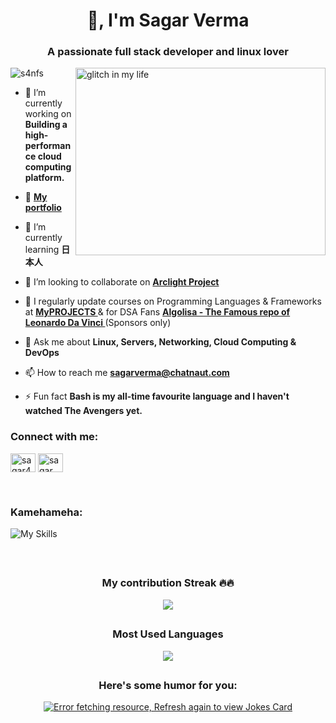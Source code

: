 <h1 align="center">👋, I'm Sagar Verma</h1>
<h3 align="center">A passionate full stack developer and linux lover</h3>

<a> <image align="right" src="https://camo.githubusercontent.com/6ad802fd496310400fdf3d955db46d2f005a28d10db29d98d112a67ee98181b5/68747470733a2f2f692e696d6775722e636f6d2f717448776656732e676966" alt="glitch in my life" height="300" width="400" alt="Autoplay GIF"  autoplay/></a>


<p align="left"> <img src="https://komarev.com/ghpvc/?username=s4nfs&label=Profile%20views&color=0e75b6&style=flat" alt="s4nfs" /> </p>

- 🔭 I’m currently working on **Building a high-performance cloud computing platform.**

- 📁 **[My portfolio](https://hall-of-projects.onrender.com/)**

- 🌱 I’m currently learning **日本人**

- 👯 I’m looking to collaborate on **[Arclight Project](https://github.com/Chatnaut/Arclight)**

- 📝 I regularly update courses on Programming Languages & Frameworks at **[MyPROJECTS ](https://github.com/S4nfs/MyPROJECTS)** & for DSA Fans **[Algolisa - The Famous repo of Leonardo Da Vinci ](https://github.com/S4nfs/Algolisa)** (Sponsors only)

- 💬 Ask me about **Linux, Servers, Networking, Cloud Computing & DevOps**

- 📫 How to reach me **sagarverma@chatnaut.com**

- ⚡ Fun fact **Bash is my all-time favourite language and I haven't watched The Avengers yet.**

<h3 align="left">Connect with me:</h3>
<p align="left">
<a href="https://twitter.com/sagar4nfs" target="blank"><img align="center" src="https://raw.githubusercontent.com/rahuldkjain/github-profile-readme-generator/master/src/images/icons/Social/twitter.svg" alt="sagar4nfs" height="30" width="40" /></a>
<a href="https://www.linkedin.com/in/sagar-verma-57ba6a1b0" target="blank"><img align="center" src="https://raw.githubusercontent.com/rahuldkjain/github-profile-readme-generator/master/src/images/icons/Social/linked-in-alt.svg" alt="sagar verma" height="30" width="40" /></a>
</p><br>

<h3 align="left">Kamehameha:</h3>

![My Skills](https://skillicons.dev/icons?i=aws,azure,react,redux,nodejs,apollo,bash,bootstrap,cloudflare,docker,express,git,github,graphql,js,jenkins,jquery,laravel,linux,mongodb,mysql,nginx,php,pug,tailwind,vite,vscode&perline=16)

<br>

## <h3 align="center">My contribution Streak 🔥🔥</h2>

<p align="center">
  <a href="#">
    <img src="https://github-readme-streak-stats.herokuapp.com/?user=S4nfs&theme=dark&hide_border=true&background=0D1117&stroke=0000"/>
  </a>
</p>

<!-- ## <h3 align="center">GitHub Stats</h3>

<p align="center">
  <a href="#">
  <img align="centre" src="https://github-readme-stats.vercel.app/api?username=S4nfs&count_private=true&include_all_commits=true&show_icons=true&title_color=007bff&text_color=e7e7e7&icon_color=007bff&bg_color=171c28" />
  </a>
</p>
-->

## <h3 align="center">Most Used Languages</h3>

<p align="center">
  <a href="#">
  <img align="centre" src="https://github-readme-stats.vercel.app/api/top-langs/?username=S4nfs&theme=blue-grey&layout=compact&langs_count=10" />
  </a>
</p>

## <h3 align="center">Here's some humor for you:</h3>

<p align="center">
  <a href="#">
  <img src="https://readme-jokes.vercel.app/api" alt="Error fetching resource, Refresh again to view Jokes Card" />
  </a>
</p>
